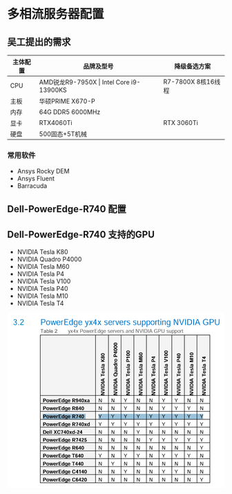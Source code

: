 # 多相流服务器配置

## 吴工提出的需求

| 主体配置 | 品牌及型号                               | 降级备选方案       |
| -------- | ---------------------------------------- | ------------------ |
| CPU      | AMD锐龙R9-7950X \| Intel Core i9-13900KS | R7-7800X 8核16线程 |
| 主板     | 华硕PRIME X670-P                         |                    |
| 内存     | 64G DDR5 6000MHz                         |                    |
| 显卡     | RTX4060Ti                                | RTX 3060Ti         |
| 硬盘     | 500固态+5T机械                           |                    |

### 常用软件

- Ansys Rocky DEM
- Ansys Fluent
- Barracuda

## Dell-PowerEdge-R740 配置

## Dell-PowerEdge-R740 支持的GPU

- NVIDIA Tesla K80
- NVIDIA Quadro P4000
- NVIDIA Tesla M60
- NVIDIA Tesla P4
- NVIDIA Tesla V100
- NVIDIA Tesla P40
- NVIDIA Tesla M10
- NVIDIA Tesla T4

![Dell-PowerEdge-R740 支持的GPU](../../assets/images/e25db1bf-c6b5-4fb7-9aaa-ff2b2e3c4a21.png)
